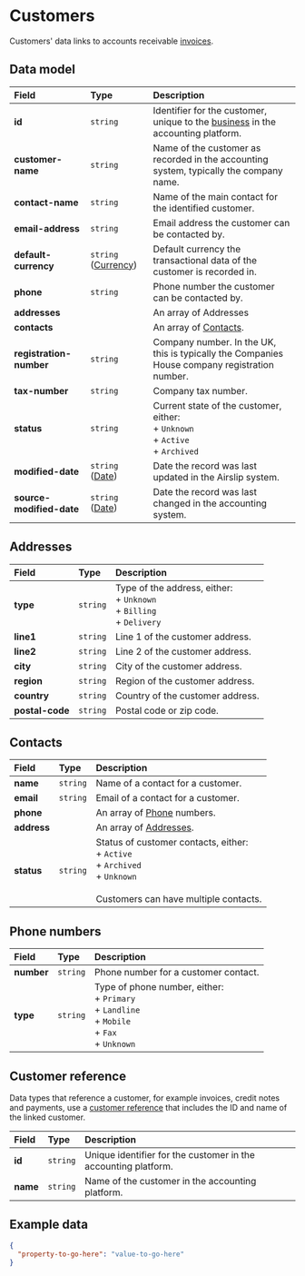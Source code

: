 # Customers

Customers' data links to accounts receivable [invoices](/data-model/accounting/invoices).

## Data model

| Field | Type | Description |
| :- | :- | :- |
| **id** | `string` | Identifier for the customer, unique to the [business](/data-model/shared/business) in the accounting platform. |
| **customer-name** | `string` | Name of the customer as recorded in the accounting system, typically the company name. |
| **contact-name** | `string` | Name of the main contact for the identified customer. |
| **email-address** | `string` | Email address the customer can be contacted by. |
| **default-currency** | `string` ([Currency](/data-model/shared/currency/)) | Default currency the transactional data of the customer is recorded in. |
| **phone** | `string` | Phone number the customer can be contacted by. |
| **addresses** |     | An array of Addresses |
| **contacts** |     | An array of [Contacts](#contacts). |
| **registration-number** | `string` | Company number. In the UK, this is typically the Companies House company registration number. |
| **tax-number** | `string` | Company tax number. |
| **status** | `string` | Current state of the customer, either:  <br>\+ `Unknown`  <br>\+ `Active`  <br>\+ `Archived` |
| **modified-date** | `string` ([Date](/data-model/shared/date/)) | Date the record was last updated in the Airslip system. |
| **source-modified-date** | `string` ([Date](/data-model/shared/date/)) | Date the record was last changed in the accounting system. |

## Addresses

| Field | Type | Description |
| :- | :- | :- |
| **type** | `string` | Type of the address, either:  <br>\+ `Unknown`  <br>\+ `Billing`  <br>\+ `Delivery` |
| **line1** | `string` | Line 1 of the customer address. |
| **line2** | `string` | Line 2 of the customer address. |
| **city** | `string` | City of the customer address. |
| **region** | `string` | Region of the customer address. |
| **country** | `string` | Country of the customer address. |
| **postal-code** | `string` | Postal code or zip code. |

## Contacts

| Field | Type | Description |
| :- | :- | :- |
| **name** | `string` | Name of a contact for a customer. |
| **email** | `string` | Email of a contact for a customer. |
| **phone** |     | An array of [Phone](#phone-numbers) numbers. |
| **address** |     | An array of [Addresses](#addresses). |
| **status** | `string` | Status of customer contacts, either:  <br>\+ `Active`  <br>\+ `Archived`  <br>\+ `Unknown`  <br>  <br>Customers can have multiple contacts. |

## Phone numbers

| Field | Type | Description |
| :- | :- | :- |
| **number** | `string` | Phone number for a customer contact. |
| **type** | `string` | Type of phone number, either:  <br>\+ `Primary`  <br>\+ `Landline`  <br>\+ `Mobile`  <br>\+ `Fax`  <br>\+ `Unknown` |

## Customer reference

Data types that reference a customer, for example invoices, credit notes and payments, use a [customer reference](/data-model/accounting/reference-types#customerref) that includes the ID and name of the linked customer.

| Field | Type | Description |
| :- | :- | :- |
| **id** | `string` | Unique identifier for the customer in the accounting platform. |
| **name** | `string` | Name of the customer in the accounting platform. |

## Example data

```json
{
  "property-to-go-here": "value-to-go-here"
}
```